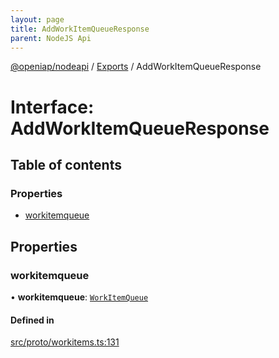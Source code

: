 ```yaml
---
layout: page
title: AddWorkItemQueueResponse
parent: NodeJS Api
---
```

[@openiap/nodeapi](../README.md) / [Exports](../modules.md) / AddWorkItemQueueResponse

# Interface: AddWorkItemQueueResponse

## Table of contents

### Properties

- [workitemqueue](AddWorkItemQueueResponse.md#workitemqueue)

## Properties

### workitemqueue

• **workitemqueue**: [`WorkItemQueue`](../modules.md#workitemqueue)

#### Defined in

[src/proto/workitems.ts:131](https://github.com/openiap/nodeapi/blob/a6b5438/src/proto/workitems.ts#L131)
